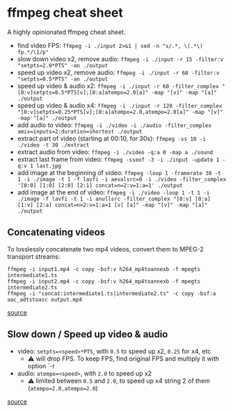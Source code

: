 # ffmpeg cheat sheet

A highly opinionated ffmpeg cheat sheet.

* find video FPS: `ffmpeg -i ./input 2>&1 | sed -n "s/.*, \(.*\) fp.*/\1/p"`
* slow down video x2, remove audio: `ffmpeg -i ./input -r 15 -filter:v "setpts=2.0*PTS" -an ./output`
* speed up video x2, remove audio: `ffmpeg -i ./input -r 60 -filter:v "setpts=0.5*PTS" -an ./output`
* speed up video & audio x2: `ffmpeg -i ./input -r 60 -filter_complex "[0:v]setpts=0.5*PTS[v];[0:a]atempo=2.0[a]" -map "[v]" -map "[a]" ./output`
* speed up video & audio x4: `ffmpeg -i ./input -r 120 -filter_complex "[0:v]setpts=0.25*PTS[v];[0:a]atempo=2.0,atempo=2.0[a]" -map "[v]" -map "[a]" ./output`
* add audio to video: `ffmpeg -i ./video -i ./audio -filter_complex amix=inputs=2:duration=shortest ./output`
* extract part of video (starting at 00:10, for 30s): `ffmpeg -ss 10 -i ./video -t 30 ./extract`
* extract audio from video: `ffmpeg -i ./video -q:a 0 -map a ./sound`
* extract last frame from video: `ffmpeg -sseof -3 -i ./input -update 1 -q:v 1 last.jpg`
* add image at the beginning of video: `ffmpeg -loop 1 -framerate 30 -t 1 -i ./image -t 1 -f lavfi -i aevalsrc=0 -i ./video -filter_complex '[0:0] [1:0] [2:0] [2:1] concat=n=2:v=1:a=1' ./output`
* add image at the end of video: `ffmpeg -i ./video -loop 1 -t 1 -i ./image -f lavfi -t 1 -i anullsrc -filter_complex "[0:v] [0:a] [1:v] [2:a] concat=n=2:v=1:a=1 [v] [a]" -map "[v]" -map "[a]" ./output`

## Concatenating videos

To losslessly concatenate two mp4 videos, convert them to MPEG-2 transport streams:

```
ffmpeg -i input1.mp4 -c copy -bsf:v h264_mp4toannexb -f mpegts intermediate1.ts
ffmpeg -i input2.mp4 -c copy -bsf:v h264_mp4toannexb -f mpegts intermediate2.ts
ffmpeg -i "concat:intermediate1.ts|intermediate2.ts" -c copy -bsf:a aac_adtstoasc output.mp4
```

[source](https://trac.ffmpeg.org/wiki/Concatenate)

## Slow down / Speed up video & audio

* video: `setpts=<speed>*PTS`, with `0.5` to speed up x2, `0.25` for x4, etc
  * ⚠️ will drop FPS. To keep FPS, find original FPS and multiply it with option `-r <fps>
* audio: `atempo=<speed>`, with `2.0` to speed up x2
  * ⚠️ limited between `0.5` and `2.0`, to speed up x4 string 2 of them (`atempo=2.0,atempo=2.0`)

[source](https://trac.ffmpeg.org/wiki/How%20to%20speed%20up%20/%20slow%20down%20a%20video)
